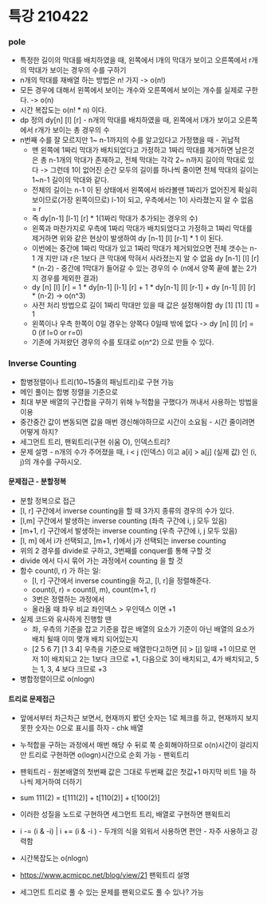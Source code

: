 # 특강 210422



### pole

- 특정한 길이의 막대를 배치하였을 때, 왼쪽에서 l개의 막대가 보이고 오른쪽에서 r개의 막대가 보이는 경우의 수를 구하기
- n개의 막대를 재배열 하는 방법은 n! 가지 -> o(n!)
- 모든 경우에 대해서 왼쪽에서 보이는 개수와 오른쪽에서 보이는 개수를 실제로 구한다. -> o(n)
- 시간 복잡도는  o(n! * n) 이다.
- dp 정의 dy[n] [l] [r] - n개의 막대를 배치하였을 때, 왼쪽에서 l개가 보이고 오른쪽에서 r개가 보이는 총 경우의 수
- n번째 수를 잘 모르지만 1~ n-1까지의 수를 알고있다고 가정했을 때 - 귀납적
  - 맨 왼쪽에 1짜리 막대가 배치되었다고 가정하고 1짜리 막대를 제거하면 남은것은 총 n-1개의 막대가 존재하고, 전체 막대는 각각 2~ n까지 길이의 막대로 있다 -> 그런데 1이 없어진 순간 모두의 길이를 하나씩 줄이면 전체 막대의 길이는 1~n-1 길이의 막대와 같다.
  - 전체의 길이는 n-1 이 된 상태에서 왼쪽에서 바라볼땐 1짜리가 없어진게 확실히 보이므로(가장 왼쪽이므로) l-1이 되고, 우측에서는 1이 사라졌는지 알 수 없음 = r 
  - 즉 dy[n-1] [l-1] [r] * 1(1짜리 막대가 추가되는 경우의 수) 
  - 왼쪽과 마찬가지로 우측에 1짜리 막대가 배치되었다고 가정하고 1짜리 막대를 제거하면 위와 같은 현상이 발생하여 dy [n-1] [l] [r-1] * 1 이 된다.
  - 이번에는 중간에 1짜리 막대가 있고 1짜리 막대가 제거되었으면 전체 갯수는 n-1 개 지만 l과 r은 1보다 큰 막대에 막혀서 사라졌는지 알 수 없음 dy [n-1] [l] [r] * (n-2) - 중간에 1막대가 들어갈 수 있는 경우의 수 (n에서 양쪽 끝에 붙는 2가지 경우를 제외한 결과)
  - dy [n] [l] [r] = 1 * dy[n-1] [l-1] [r] + 1 * dy[n-1] [l] [r-1] + dy [n-1] [l] [r] * (n-2)  -> o(n^3)
  - 사전 처리 방법으로 길이 1짜리 막대만 있을 때 값은 설정해야함 dy [1] [1] [1] = 1
  - 왼쪽이나 우측 한쪽이 0일 경우는 양쪽다 0일때 밖에 없다 -> dy [n] [l] [r] = 0 (if l=0 or r=0)
  - 기존에 가져왔던 경우의 수를 토대로 o(n^2) 으로 만들 수 있다.





### Inverse Counting

- 합병정렬이나 트리(10~15줄의 패닝트리)로 구현 가능
- 메인 풀이는 합병 정렬을 기준으로
- 최대 부분 배열의 구간합을 구하기 위해 누적합을 구했다가 꺼내서 사용하는 방법을 이용
- 중간중간 값이 변동되면 값을 매번 갱신해야하므로 시간이 소요됨 - 시간 줄이려면 어떻게 하지?
- 세그먼트 트리, 팬윅트리(구현 쉬움 O), 인덱스트리?
- 문제 설명 - n개의 수가 주어졌을 때, i < j (인덱스) 이고 a[i] > a[j] (실제 값) 인 (i, j)의 개수를 구하시오.



#### 문제접근 - 분할정복

- 분할 정복으로 접근
- [l, r] 구간에서 inverse counting을 할 때 3가지 종류의 경우의 수가 있다.
- [l,m] 구간에서 발생하는 inverse counting (좌측 구간에 i, j 모두 있음)
- [m+1, r] 구간에서 발생하는 inverse counting (우측 구간에 i, j 모두 있음)
- [l, m] 에서 i가 선택되고, [m+1, r]에서 j가 선택되는 inverse counting
- 위의 2 경우를 divide로 구하고, 3번째를 conquer를 통해 구할 것
- divide 에서 다시 묶어 가는 과정에서 counting 을 할 것
- 함수 count(l, r) 가 하는 일:
  - [l, r] 구간에서 inverse counting을 하고, [l, r]을 정렬해준다.
  - count(l, r) = count(l, m), count(m+1, r)
  - 3번은 정렬하는 과정에서
  - 올라올 때 좌우 비교 좌인덱스 > 우인덱스 이면 +1
- 실제 코드와 유사하게 진행할 땐
  - 좌, 우측의 기준을 잡고 기준을 잡은 배열의 요소가 기준이 아닌 배열의 요소가 배치 될때 이미 몇개 배치 되어있는지
  - [2 5 6 7] [1 3 4] 우측을 기준으로 배열한다고하면 [i] > [j] 일때 +1 이므로 먼저 1이 배치되고 2는 1보다 크므로 +1, 다음으로 3이 배치되고, 4가 배치되고, 5는 1, 3, 4 보다 크므로 +3
- 병합정렬이므로 o(nlogn)



#### 트리로 문제접근

- 앞에서부터 차근차근 보면서, 현재까지 봤던 숫자는 1로 체크를 하고, 현재까지 보지 못한 숫자는 0으로 표시를 하자 - chk 배열
- 누적합을 구하는 과정에서 매번 해당 수 뒤로 쭉 순회해야하므로 o(n)시간이 걸리지만 트리로 구현하면 o(logn)시간으로 순회 가능 - 팬윅트리
- 팬윅트리 - 원본배열의 첫번째 값은 그대로 두번째 값은 첫값+1 마지막 비트 1을 하나씩 제거하여 더하기
- sum 111(2) = t[111(2)] + t[110(2)] + t[100(2)]
- 이러한 성질을 노드로 구현하면 세그먼트 트리, 배열로 구현하면 팬윅트리
- i -= (i & -i) | i += (i & -i ) - 두개의 식을 외워서 사용하면 편안 - 자주 사용하고 강력함
- 시간복잡도는 o(nlogn)
- https://www.acmicpc.net/blog/view/21 팬윅트리 설명



- 세그먼트 트리로 풀 수 있는 문제를 팬윅으로도 풀 수 있나? 가능

